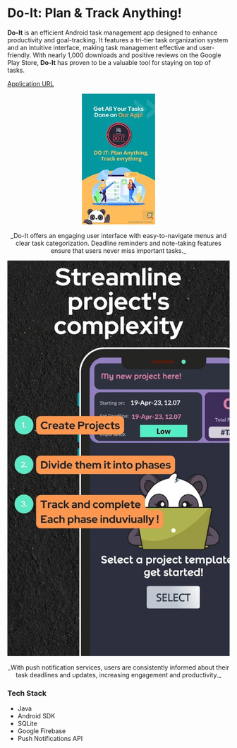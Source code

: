 # Do-It: Plan & Track Anything!

**Do-It** is an efficient Android task management app designed to enhance productivity and goal-tracking. It features a tri-tier task organization system and an intuitive interface, making task management effective and user-friendly. With nearly 1,000 downloads and positive reviews on the Google Play Store, **Do-It** has proven to be a valuable tool for staying on top of tasks.

[Application URL](https://play.google.com/store/apps/details?id=com.the21codes.do_it) <!-- Replace '#' with the actual URL -->

<p align="center">
  <img src="/doit1.png" alt="Do-It Interface" />
</p>
<p align="center">
  _Do-It offers an engaging user interface with easy-to-navigate menus and clear task categorization. Deadline reminders and note-taking features ensure that users never miss important tasks._
</p>

<p align="center">
  <img src="/doit2.png" alt="Task Management Features" />
</p>
<p align="center">
  _With push notification services, users are consistently informed about their task deadlines and updates, increasing engagement and productivity._
</p>

### Tech Stack
- Java
- Android SDK
- SQLite
- Google Firebase
- Push Notifications API
